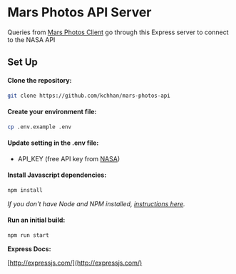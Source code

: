 # Mars Photos API Server

Queries from [Mars Photos Client](https://kchhan.github.io/mars-photos-client/) go through this Express server to connect to the NASA API

## Set Up

#### Clone the repository:

```bash
git clone https://github.com/kchhan/mars-photos-api
```

#### Create your environment file:

```bash
cp .env.example .env
```

#### Update setting in the .env file:

-   API_KEY (free API key from [NASA](https://api.nasa.gov/))

#### Install Javascript dependencies:

```bash
npm install
```

_If you don't have Node and NPM installed, [instructions here](https://www.npmjs.com/get-npm)._

#### Run an initial build:

```bash
npm run start
```

**Express Docs:**

[http://expressjs.com/](http://expressjs.com/)